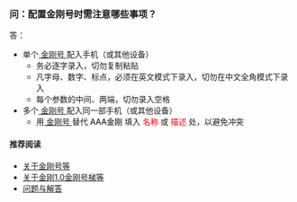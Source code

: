 ### 问：配置金刚号时需注意哪些事项？
答：
- 单个[ 金刚号 ](https://a2zitpro.github.io/web/金刚号)配入手机（或其他设备）
  - 务必逐字录入，切勿复制粘贴
  - 凡字母、数字、标点，必须在英文模式下录入，切勿在中文全角模式下录入
  - 每个参数的中间、两端，切勿录入空格
- 多个[ 金刚号 ](https://a2zitpro.github.io/web/金刚号)配入同一部手机（或其他设备）
  - 用[ 金刚号 ](https://a2zitpro.github.io/web/金刚号)替代<font color="Black"> AAA金刚 </font>填入<font color="Red"> 名称 </font>或<font color="Red"> 描述 </font>处，以避免冲突

#### 推荐阅读
- [关于金刚号等](https://a2zitpro.github.io/web/列表-金刚号及相关问题)
- [关于金刚1.0金刚号梯等](https://a2zitpro.github.io/web/列表-关于金刚1.0配置金刚号型翻墙梯及相关问题)
- [问题与解答](https://a2zitpro.github.io/web/列表-问题与解答)
